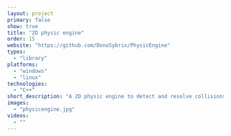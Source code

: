 ```yaml
---
layout: project
primary: false
show: true
title: "2D physic engine"
order: 15
website: "https://github.com/DonoSybrix/PhysicEngine"
types: 
  - "library"
platforms:
  - "windows"
  - "linux"
technologies:
  - "C++"
short_description: "A 2D physic engine to detect and resolve collisions"
images:
  - "physicengine.jpg"
videos:
  - ""
---
```


